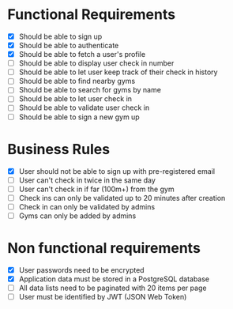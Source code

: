 # Functional Requirements
- [x] Should be able to sign up
- [x] Should be able to authenticate
- [x] Should be able to fetch a user's profile
- [ ] Should be able to display user check in number
- [ ] Should be able to let user keep track of their check in history
- [ ] Should be able to find nearby gyms
- [ ] Should be able to search for gyms by name
- [ ] Should be able to let user check in
- [ ] Should be able to validate user check in
- [ ] Should be able to sign a new gym up

# Business Rules
- [x] User should not be able to sign up with pre-registered email
- [ ] User can't check in twice in the same day
- [ ] User can't check in if far (100m+) from the gym
- [ ] Check ins can only be validated up to 20 minutes after creation
- [ ] Check in can only be validated by admins
- [ ] Gyms can only be added by admins

# Non functional requirements
- [x] User passwords need to be encrypted
- [x] Application data must be stored in a PostgreSQL database
- [ ] All data lists need to be paginated with 20 items per page
- [ ] User must be identified by JWT (JSON Web Token)
